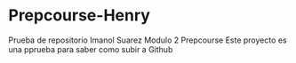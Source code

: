 # Prepcourse-Henry
Prueba de repositorio Imanol Suarez Modulo 2 Prepcourse
Este proyecto es una pprueba para saber como subir a Github 
